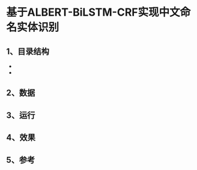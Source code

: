 # 基于ALBERT-BiLSTM-CRF实现中文命名实体识别
## 1、目录结构
<ul>
    <li>
    <li>
</ul>

## 2、数据
## 3、运行
## 4、效果
## 5、参考